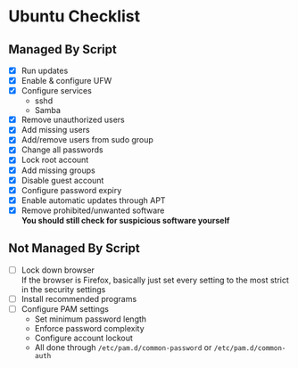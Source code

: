 # Ubuntu Checklist

## Managed By Script

- [x] Run updates
- [x] Enable & configure UFW
- [x] Configure services
  - sshd
  - Samba
- [x] Remove unauthorized users
- [x] Add missing users
- [x] Add/remove users from sudo group
- [x] Change all passwords
- [x] Lock root account
- [x] Add missing groups
- [x] Disable guest account
- [x] Configure password expiry
- [x] Enable automatic updates through APT
- [x] Remove prohibited/unwanted software  
      **You should still check for suspicious software yourself**

## Not Managed By Script

- [ ] Lock down browser  
      If the browser is Firefox, basically just set every setting
      to the most strict in the security settings
- [ ] Install recommended programs
- [ ] Configure PAM settings
  - Set minimum password length
  - Enforce password complexity
  - Configure account lockout
  - All done through `/etc/pam.d/common-password` or `/etc/pam.d/common-auth`
